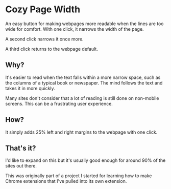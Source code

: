 # Cozy Page Width
An easy button for making webpages more readable when the lines are too wide for comfort. With one click, it narrows the width of the page.

A second click narrows it once more.

A third click returns to the webpage default.


## Why?

It's easier to read when the text falls within a more narrow space, such as the columns of a typical book or newspaper. The mind follows the text and takes it in more quickly.

Many sites don't consider that a lot of reading is still done on non-mobile screens. This can be a frustrating user experience.


## How?

It simply adds 25% left and right margins to the webpage with one click.


## That's it?

I'd like to expand on this but it's usually good enough for around 90% of the sites out there.

This was originally part of a project I started for learning how to make Chrome extensions that I've pulled into its own extension.

